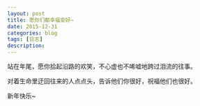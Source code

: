 ```yaml
---
layout: post
title: 愿你们都幸福安好~
date: 2015-12-31
categories: blog
tags: [日志]
description: 
---
```


站在年尾，愿你拾起沿路的欢笑，不心虚也不唏嘘地跨过泪流的往事。

对着生命里迂回往来的人点点头，告诉他们你很好，祝福他们也很好。

新年快乐~